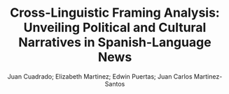 ---
paperId: 33
author: Juan Cuadrado; Elizabeth Martinez; Edwin Puertas; Juan Carlos Martinez-Santos
publicationauthor: Cuadrado, J. et al.
title: "Cross-Linguistic Framing Analysis: Unveiling Political and Cultural Narratives in Spanish-Language News"
pdf: Juan_Cuadrado.pdf
poster: Juan_Cuadrado_Poster.pdf
alt: --
type: Poster
topic: Computational Social Science and Cultural Analytics
subtopic: Multilinguality and Language Diversity
link: https://research.latinxinai.org/papers/naacl/2024/pdf/Juan_Cuadrado.pdf
conference: naacl
year: 2024
tags: naacl-2024
location: Mexico City, Mexico
---